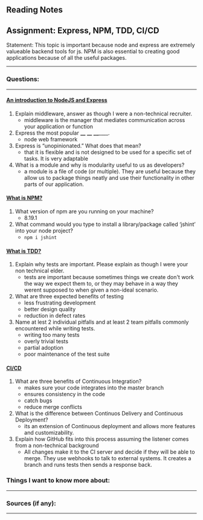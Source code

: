 ## Reading Notes
## Assignment: Express, NPM, TDD, CI/CD

Statement: This topic is important because node and express are extremely valueable backend tools for js. NPM is also essential to creating good applications because of all the useful packages.
___

### Questions:
___

#### [An introduction to NodeJS and Express](https://developer.mozilla.org/en-US/docs/Learn/Server-side/Express_Nodejs/Introduction)

1.  Explain middleware, answer as though I were a non-technical recruiter.
	- middleware is the manager that mediates communication across your application or function
2.  Express the most popular **__** **__** **__**____.
	- node web framework
3.  Express is “unopinionated.” What does that mean?
	- that it is flexible and is not designed to be used for a specific set of tasks. It is very adaptable
4.  What is a module and why is modularity useful to us as developers?
	- a module is a file of code (or multiple). They are useful because they allow us to package things neatly and use their functionality in other parts of our application.

#### [What is NPM?](https://docs.npmjs.com/getting-started/what-is-npm)

1.  What version of npm are you running on your machine?
	- 8.19.1
2.  What command would you type to install a library/package called ‘jshint’ into your node project?
	- `npm i jshint`

#### [What is TDD?](https://www.agilealliance.org/glossary/tdd/)

1.  Explain why tests are important. Please explain as though I were your non technical elder.
	- tests are important because sometimes things we create don't work the way we expect them to, or they may behave in a way they werent supposed to when given a non-ideal scenario.
1.  What are three expected benefits of testing
	- less frustrating development
	- better design quality
	- reduction in defect rates
1.  Name at lest 2 individual pitfalls and at least 2 team pitfalls commonly encountered while writing tests.
	- writing too many tests
	- overly trivial tests
	- partial adoption
	- poor maintenance of the test suite

#### [CI/CD](https://www.youtube.com/watch?v=xSv_m3KhUO8)

1.  What are three benefits of Continuous Integration?
	- makes sure your code integrates into the master branch
	- ensures consistency in the code
	- catch bugs
	- reduce merge conflicts
1.  What is the difference between Continuos Delivery and Continuous Deployment?
	- its an extension of Continuous deployment and allows more features and customizability.
2.  Explain how GitHub fits into this process assuming the listener comes from a non-technical background
	- All changes make it to the CI server and decide if they will be able to merge. They use webhooks to talk to external systems. It creates a branch and runs tests then sends a response back.



### Things I want to know more about:
___


### Sources (if any):
___

